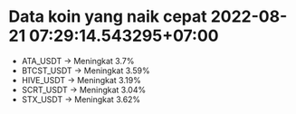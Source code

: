 # Data koin yang naik cepat 2022-08-21 07:29:14.543295+07:00

* ATA_USDT -> Meningkat 3.7%
* BTCST_USDT -> Meningkat 3.59%
* HIVE_USDT -> Meningkat 3.19%
* SCRT_USDT -> Meningkat 3.04%
* STX_USDT -> Meningkat 3.62%
